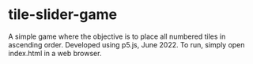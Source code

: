 # tile-slider-game
A simple game where the objective is to place all numbered tiles in ascending order.
Developed using p5.js, June 2022.
To run, simply open index.html in a web browser.
